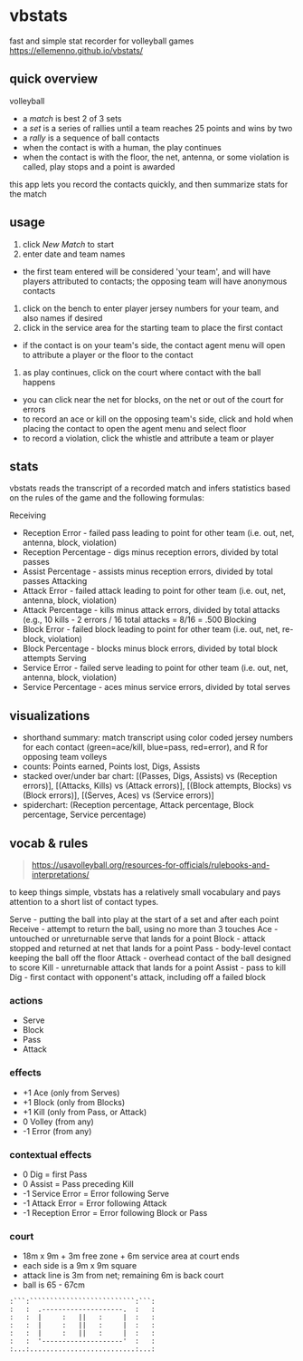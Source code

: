 # vbstats

fast and simple stat recorder for volleyball games <br>
https://ellemenno.github.io/vbstats/

## quick overview

volleyball
- a _match_ is best 2 of 3 sets
- a _set_ is a series of rallies until a team reaches 25 points and wins by two
- a _rally_ is a sequence of ball contacts
- when the contact is with a human, the play continues
- when the contact is with the floor, the net, antenna, or some violation is called, play stops and a point is awarded

this app lets you record the contacts quickly, and then summarize stats for the match


## usage

1. click _New Match_ to start
1. enter date and team names
  - the first team entered will be considered 'your team', and will have players attributed to contacts; the opposing team will have anonymous contacts
1. click on the bench to enter player jersey numbers for your team, and also names if desired
1. click in the service area for the starting team to place the first contact
  - if the contact is on your team's side, the contact agent menu will open to attribute a player or the floor to the contact
1. as play continues, click on the court where contact with the ball happens
  - you can click near the net for blocks, on the net or out of the court for errors
  - to record an ace or kill on the opposing team's side, click and hold when placing the contact to open the agent menu and select floor
  - to record a violation, click the whistle and attribute a team or player


## stats

vbstats reads the transcript of a recorded match and infers statistics based on the rules of the game and the following formulas:

Receiving
- Reception Error - failed pass leading to point for other team (i.e. out, net, antenna, block, violation)
- Reception Percentage - digs minus reception errors, divided by total passes
- Assist Percentage - assists minus reception errors, divided by total passes
Attacking
- Attack Error - failed attack leading to point for other team (i.e. out, net, antenna, block, violation)
- Attack Percentage - kills minus attack errors, divided by total attacks (e.g., 10 kills - 2 errors / 16 total attacks = 8/16 = .500
Blocking
- Block Error - failed block leading to point for other team (i.e. out, net, re-block, violation)
- Block Percentage - blocks minus block errors, divided by total block attempts
Serving
- Service Error - failed serve leading to point for other team (i.e. out, net, antenna, block, violation)
- Service Percentage - aces minus service errors, divided by total serves


## visualizations
- shorthand summary: match transcript using color coded jersey numbers for each contact (green=ace/kill, blue=pass, red=error), and R for opposing team volleys
- counts: Points earned, Points lost, Digs, Assists
- stacked over/under bar chart: \[(Passes, Digs, Assists) vs (Reception errors)\], \[(Attacks, Kills) vs (Attack errors)\], \[(Block attempts, Blocks) vs (Block errors)\], \[(Serves, Aces) vs (Service errors)\]
- spiderchart: (Reception percentage, Attack percentage, Block percentage, Service percentage)


## vocab & rules
> https://usavolleyball.org/resources-for-officials/rulebooks-and-interpretations/

to keep things simple, vbstats has a relatively small vocabulary and pays attention to a short list of contact types.

Serve - putting the ball into play at the start of a set and after each point
Receive - attempt to return the ball, using no more than 3 touches
Ace - untouched or unreturnable serve that lands for a point
Block - attack stopped and returned at net that lands for a point
Pass - body-level contact keeping the ball off the floor
Attack - overhead contact of the ball designed to score
Kill - unreturnable attack that lands for a point
Assist - pass to kill
Dig - first contact with opponent's attack, including off a failed block

### actions

- Serve
- Block
- Pass
- Attack

### effects

- +1 Ace (only from Serves)
- +1 Block (only from Blocks)
- +1 Kill (only from Pass, or Attack)
-  0 Volley (from any)
- -1 Error (from any)

### contextual effects
-  0 Dig = first Pass
-  0 Assist = Pass preceding Kill
- -1 Service Error = Error following Serve
- -1 Attack Error = Error following Attack
- -1 Reception Error = Error following Block or Pass

### court
- 18m x 9m + 3m free zone + 6m service area at court ends
- each side is a 9m x 9m square
- attack line is 3m from net; remaining 6m is back court
- ball is 65 - 67cm

```
:```:``````````````````````````:```:
:   :  .--------------------.  :   :
:   :  |     :   ||   :     |  :   :
:   :  |     :   ||   :     |  :   :
:   :  |     :   ||   :     |  :   :
:   :  '--------------------'  :   :
:...:..........................:...:
```
